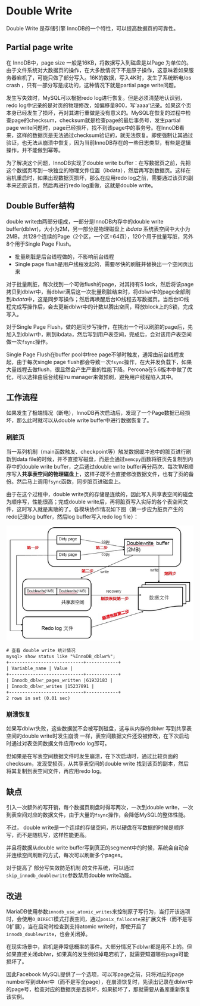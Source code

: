 # Double Write

Double Write 是存储引擎 InnoDB的一个特性，可以提高数据页的可靠性。



## Partial page write

在 InnoDB中，page size 一般是16KB，将数据写入到磁盘是以Page 为单位的。由于文件系统对大数据页的操作，在大多数情况下不是原子操作，这意味着如果服务器宕机了，可能只做了部分写入。16K的数据，写入4K时，发生了系统断电/os crash ，只有一部分写是成功的，这种情况下就是partial page write问题。

发生写失效时，MySQL可以根据redo log进行恢复。但是必须清楚地认识到，redo log中记录的是对页的物理修改，如偏移量800，写’aaaa’记录。如果这个页本身已经发生了损坏，再对其进行重做是没有意义的。MySQL在恢复的过程中检查page的checksum，checksum就是检查page的最后事务号，发生partial page write问题时，page已经损坏，找不到该page中的事务号。在InnoDB看来，这样的数据页是无法通过checksum验证的，就无法恢复。即使强制让其通过验证，也无法从崩溃中恢复，因为当前InnoDB存在的一些日志类型，有些是逻辑操作，并不能做到幂等。

为了解决这个问题，InnoDB实现了double write buffer：在写数据页之前，先把这个数据页写到一块独立的物理文件位置（ibdata），然后再写到数据页。这样在宕机重启时，如果出现数据页损坏，那么在应用redo log之前，需要通过该页的副本来还原该页，然后再进行redo log重做，这就是double write。



## Double Buffer结构

double write由两部分组成，一部分是InnoDB内存中的double write buffer(dblwr)，大小为2M，另一部分是物理磁盘上 *ibdata* 系统表空间中大小为2MB，共128个连续的Page（2个区，一个区=64页），120个用于批量写脏，另外8个用于Single Page Flush。

- 批量刷脏是后台线程做的，不影响前台线程
- Single page flush是用户线程发起的，需要尽快的刷脏并替换出一个空闲页出来

对于批量刷脏，每次找到一个可做flush的page，对其持有S lock，然后将该page拷贝到dblwr中，当dblwr满后这一次批量刷脏结束时，将dblwr中的page全部刷到*ibdata*中，这是同步写操作；然后再唤醒后台IO线程去写数据页。当后台IO线程完成写操作后，会去更新dblwr中的计数以腾出空间，释放block上的S锁，完成写入。

对于Single Page Flush，做的是同步写操作，在挑出一个可以刷脏的page后，先加入到dblwr中，刷到ibdata，然后写到用户表空间，完成后，会对该用户表空间做一次`fsync`操作。

Single Page Flush在buffer pool中free page不够时触发，通常由前台线程发起，由于每次single page flush都会导致一次`fsync`操作，在大并发负载下，如果大量线程去做flush，很显然会产生严重的性能下降。Percona在5.6版本中做了优化，可以选择由后台线程lru manager来做预刷，避免用户线程陷入其中。



## 工作流程

如果发生了极端情况（断电），InnoDB再次启动后，发现了一个Page数据已经损坏，那么此时就可以从double write buffer中进行数据恢复了。

### 刷脏页

当一系列机制（main函数触发、checkpoint等）触发数据缓冲池中的脏页进行刷新到data file的时候，并不直接写磁盘，而是会通过`memcpy`函数将脏页先复制到内存中的double write buffer，之后通过double write buffer再分两次、每次1MB顺序写入**共享表空间的物理磁盘**上，这样子既不会直接修改数据文件，也有了页的备份。然后马上调用`fsync`函数，同步脏页进磁盘上。

由于在这个过程中，double write页的存储是连续的，因此写入共享表空间的磁盘为顺序写，性能很高；完成double write后，再将脏页写入实际的各个表空间文件，这时写入就是离散的了。各模块协作情况如下图（第一步应为脏页产生的redo记录log buffer，然后log buffer写入redo log file）：

![刷脏页和崩溃恢复流程](double-write.assets/201909121.jpg)

```
# 查看 double write 统计情况
mysql> show status like "%InnoDB_dblwr%";
+----------------------------+------------+
| Variable_name | Value |
+----------------------------+------------+
| Innodb_dblwr_pages_written |61932183 |
| Innodb_dblwr_writes |15237891 |
+----------------------------+------------+
2 rows in set (0.01 sec)
```



### 崩溃恢复

如果写dblwr失败，这些数据就不会被写到磁盘，这与从内存的dblwr 写到共享表空间的double write时发生崩溃 一样，表空间数据文件还没被修改，在下次启动时通过对表空间数据文件应用redo log即可。

但如果是在写表空间数据文件时发生崩溃，在下次启动时，通过比较页面的checksum，发现受损页，从共享表空间的double write 找到该页的副本，然后将其复制到表空间文件，再应用redo log。



## 缺点

引入一次额外的写开销，每个数据页刷盘时得写两次，一次到double write，一次到表空间对应的数据文件，由于大量的`fsync`操作，会降低MySQL的整体性能。

不过， double write是一个连续的存储空间，所以硬盘在写数据的时候是顺序写，而不是随机写，这样性能更高。

并且将数据从double write buffer写到真正的segment中的时候，系统会自动合并连续空间刷新的方式，每次可以刷新多个pages。



对于提高了 部分写失效防范机制 的文件系统，可以通过`skip_innodb_doublewrite`参数禁用double write功能。



## 改进

MariaDB使用参数`innodb_use_atomic_writes`来控制原子写行为，当打开该选项时，会使用`O_DIRECT`模式打表空间，通过`posix_fallocate`来扩展文件（而不是写0扩展），当在启动时检查到支持atomic write时，即使开启了`innodb_doublewrite`，也会关闭掉。



在现实场景中，宕机是非常低概率的事件。大部分情况下dblwr都是用不上的。但如果直接关闭dblwr，如果真的发生例如掉电宕机了，就需要知道哪些page可能损坏了。

因此Facebook MySQL提供了一个选项，可以写page之前，只将对应的page number写到dblwr中（而不是写全page），在崩溃恢复时，先读出记录在dblwr中的page号，检查对应的数据页是否损坏，如果损坏了，那就需要从备库重新恢复该实例。





















